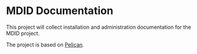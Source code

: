MDID Documentation
==================

This project will collect installation and administration documentation
for the MDID project.

The project is based on [Pelican](http://docs.getpelican.com/).
